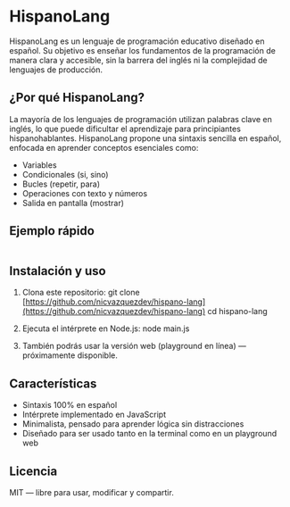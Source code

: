 # HispanoLang

HispanoLang es un lenguaje de programación educativo diseñado en español.
Su objetivo es enseñar los fundamentos de la programación de manera clara y accesible, sin la barrera del inglés ni la complejidad de lenguajes de producción.

## ¿Por qué HispanoLang?

La mayoría de los lenguajes de programación utilizan palabras clave en inglés, lo que puede dificultar el aprendizaje para principiantes hispanohablantes.
HispanoLang propone una sintaxis sencilla en español, enfocada en aprender conceptos esenciales como:

- Variables
- Condicionales (si, sino)
- Bucles (repetir, para)
- Operaciones con texto y números
- Salida en pantalla (mostrar)

## Ejemplo rápido

```

```

## Instalación y uso

1. Clona este repositorio:
   git clone [https://github.com/nicvazquezdev/hispano-lang](https://github.com/nicvazquezdev/hispano-lang)
   cd hispano-lang

2. Ejecuta el intérprete en Node.js:
   node main.js

3. También podrás usar la versión web (playground en línea) — próximamente disponible.

## Características

- Sintaxis 100% en español
- Intérprete implementado en JavaScript
- Minimalista, pensado para aprender lógica sin distracciones
- Diseñado para ser usado tanto en la terminal como en un playground web

## Licencia

MIT — libre para usar, modificar y compartir.
